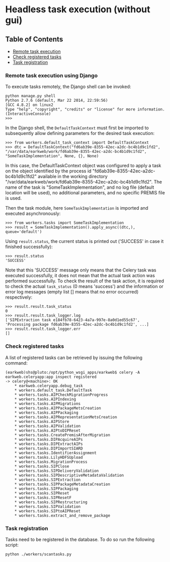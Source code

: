 # Headless task execution (without gui)

## Table of Contents

- [Remote task execution](#remote-task-execution)
- [Check registered tasks](#check-registered-tasks)
- [Task registration](#task-registration)

### Remote task execution using Django

To execute tasks remotely, the Django shell can be invoked:

    python manage.py shell
    Python 2.7.6 (default, Mar 22 2014, 22:59:56) 
    [GCC 4.8.2] on linux2
    Type "help", "copyright", "credits" or "license" for more information.
    (InteractiveConsole)
    >>> 

In the Django shell, the `DefaultTaskContext` must first be imported to subsequently allow defining parameters for the desired task execution:
    
    >>> from workers.default_task_context import DefaultTaskContext
    >>> dtc = DefaultTaskContext("fd6ab39e-8355-42ec-a2dc-bc4b1d9c1fd2", "/var/data/earkweb/work/fd6ab39e-8355-42ec-a2dc-bc4b1d9c1fd2", "SomeTaskImplementation", None, {}, None)
    
In this case, the DefaultTaskContext object was configured to apply a task on the object identified by the process id "fd6ab39e-8355-42ec-a2dc-bc4b1d9c1fd2" available in the
working directory "/var/data/earkweb/work/fd6ab39e-8355-42ec-a2dc-bc4b1d9c1fd2". The name of the task is "SomeTaskImplementation", and no log file (default location will be used), 
no additional parameters, and no specific PREMIS file is used.

Then the task module, here `SomeTaskImplementation` is imported and executed asynchronously:
    
    >>> from workers.tasks import SomeTaskImplementation
    >>> result = SomeTaskImplementation().apply_async((dtc,), queue='default')
    
Using `result.status`, the current status is printed out ('SUCCESS' in case it finished successfully):

    >>> result.status
    'SUCCESS'
    
Note that this 'SUCCESS' message only means that the Celery task was executed successfully, it does not mean that the actual task action was performed successfully. To check the 
result of the task action, it is required to check the actual `task_status` (0 means 'success') and the information or error log messages (empty list [] means that no error 
occurred) respectively:

    >>> result.result.task_status
    0
    >>> result.result.task_logger.log
    ['SIPExtraction task e184fb78-6423-4a7a-997e-8a0d1ed55c67', 'Processing package fd6ab39e-8355-42ec-a2dc-bc4b1d9c1fd2', ...]
    >>> result.result.task_logger.err
    []
    
### Check registered tasks

A list of registered tasks can be retrieved by issuing the following command: 

    (earkweb)shs@pluto:/opt/python_wsgi_apps/earkweb$ celery -A earkweb.celeryapp:app inspect registered
    -> celery@<machine>: OK
        * earkweb.celeryapp.debug_task
        * workers.default_task.DefaultTask
        * workers.tasks.AIPCheckMigrationProgress
        * workers.tasks.AIPIndexing
        * workers.tasks.AIPMigrations
        * workers.tasks.AIPPackageMetsCreation
        * workers.tasks.AIPPackaging
        * workers.tasks.AIPRepresentationMetsCreation
        * workers.tasks.AIPStore
        * workers.tasks.AIPValidation
        * workers.tasks.AIPtoDIPReset
        * workers.tasks.CreatePremisAfterMigration
        * workers.tasks.DIPAcquireAIPs
        * workers.tasks.DIPExtractAIPs
        * workers.tasks.DIPImportSIARD
        * workers.tasks.IdentifierAssignment
        * workers.tasks.LilyHDFSUpload
        * workers.tasks.MigrationProcess
        * workers.tasks.SIPClose
        * workers.tasks.SIPDeliveryValidation
        * workers.tasks.SIPDescriptiveMetadataValidation
        * workers.tasks.SIPExtraction
        * workers.tasks.SIPPackageMetadataCreation
        * workers.tasks.SIPPackaging
        * workers.tasks.SIPReset
        * workers.tasks.SIPResetF
        * workers.tasks.SIPRestructuring
        * workers.tasks.SIPValidation
        * workers.tasks.SIPtoAIPReset
        * workers.tasks.extract_and_remove_package


### Task registration

Tasks need to be registered in the database. To do so run the following script:

    python ./workers/scantasks.py
    